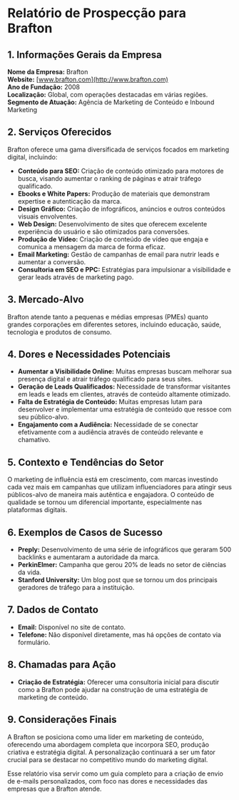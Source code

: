 # Relatório de Prospecção para Brafton

## 1. Informações Gerais da Empresa
**Nome da Empresa:** Brafton  
**Website:** [www.brafton.com](http://www.brafton.com)  
**Ano de Fundação:** 2008  
**Localização:** Global, com operações destacadas em várias regiões.  
**Segmento de Atuação:** Agência de Marketing de Conteúdo e Inbound Marketing  

## 2. Serviços Oferecidos
Brafton oferece uma gama diversificada de serviços focados em marketing digital, incluindo:
- **Conteúdo para SEO:** Criação de conteúdo otimizado para motores de busca, visando aumentar o ranking de páginas e atrair tráfego qualificado.
- **Ebooks e White Papers:** Produção de materiais que demonstram expertise e autenticação da marca.
- **Design Gráfico:** Criação de infográficos, anúncios e outros conteúdos visuais envolventes.
- **Web Design:** Desenvolvimento de sites que oferecem excelente experiência do usuário e são otimizados para conversões.
- **Produção de Vídeo:** Criação de conteúdo de vídeo que engaja e comunica a mensagem da marca de forma eficaz.
- **Email Marketing:** Gestão de campanhas de email para nutrir leads e aumentar a conversão.
- **Consultoria em SEO e PPC:** Estratégias para impulsionar a visibilidade e gerar leads através de marketing pago.

## 3. Mercado-Alvo
Brafton atende tanto a pequenas e médias empresas (PMEs) quanto grandes corporações em diferentes setores, incluindo educação, saúde, tecnologia e produtos de consumo.

## 4. Dores e Necessidades Potenciais
- **Aumentar a Visibilidade Online:** Muitas empresas buscam melhorar sua presença digital e atrair tráfego qualificado para seus sites.
- **Geração de Leads Qualificados:** Necessidade de transformar visitantes em leads e leads em clientes, através de conteúdo altamente otimizado.
- **Falta de Estratégia de Conteúdo:** Muitas empresas lutam para desenvolver e implementar uma estratégia de conteúdo que ressoe com seu público-alvo.
- **Engajamento com a Audiência:** Necessidade de se conectar efetivamente com a audiência através de conteúdo relevante e chamativo.
  
## 5. Contexto e Tendências do Setor
O marketing de influência está em crescimento, com marcas investindo cada vez mais em campanhas que utilizam influenciadores para atingir seus públicos-alvo de maneira mais autêntica e engajadora. O conteúdo de qualidade se tornou um diferencial importante, especialmente nas plataformas digitais.

## 6. Exemplos de Casos de Sucesso
- **Preply:** Desenvolvimento de uma série de infográficos que geraram 500 backlinks e aumentaram a autoridade da marca.
- **PerkinElmer:** Campanha que gerou 20% de leads no setor de ciências da vida.
- **Stanford University:** Um blog post que se tornou um dos principais geradores de tráfego para a instituição.

## 7. Dados de Contato
- **Email:** Disponível no site de contato.
- **Telefone:** Não disponível diretamente, mas há opções de contato via formulário.

## 8. Chamadas para Ação
- **Criação de Estratégia:** Oferecer uma consultoria inicial para discutir como a Brafton pode ajudar na construção de uma estratégia de marketing de conteúdo.
  
## 9. Considerações Finais
A Brafton se posiciona como uma líder em marketing de conteúdo, oferecendo uma abordagem completa que incorpora SEO, produção criativa e estratégia digital. A personalização continuará a ser um fator crucial para se destacar no competitivo mundo do marketing digital. 

Esse relatório visa servir como um guia completo para a criação de envio de e-mails personalizados, com foco nas dores e necessidades das empresas que a Brafton atende.